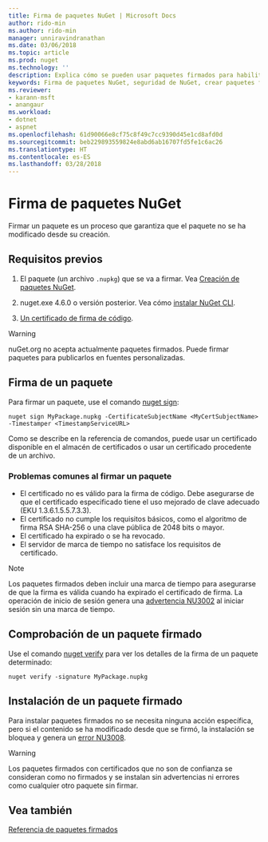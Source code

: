 ```yaml
---
title: Firma de paquetes NuGet | Microsoft Docs
author: rido-min
ms.author: rido-min
manager: unniravindranathan
ms.date: 03/06/2018
ms.topic: article
ms.prod: nuget
ms.technology: ''
description: Explica cómo se pueden usar paquetes firmados para habilitar la comprobación de integridad del contenido.
keywords: Firma de paquetes NuGet, seguridad de NuGet, crear paquetes firmados
ms.reviewer:
- karann-msft
- anangaur
ms.workload:
- dotnet
- aspnet
ms.openlocfilehash: 61d90066e8cf75c8f49c7cc9390d45e1cd8afd0d
ms.sourcegitcommit: beb229893559824e8abd6ab16707fd5fe1c6ac26
ms.translationtype: HT
ms.contentlocale: es-ES
ms.lasthandoff: 03/28/2018
---
```

# <a name="signing-nuget-packages"></a>Firma de paquetes NuGet

Firmar un paquete es un proceso que garantiza que el paquete no se ha modificado desde su creación.

## <a name="prerequisites"></a>Requisitos previos

1. El paquete (un archivo `.nupkg`) que se va a firmar. Vea [Creación de paquetes NuGet](creating-a-package.md).

1. nuget.exe 4.6.0 o versión posterior. Vea cómo [instalar NuGet CLI](../install-nuget-client-tools.md#nugetexe-cli).

1. [Un certificado de firma de código](../reference/signed-packages-reference.md#get-a-code-signing-certificate).

> [!Warning]
> nuGet.org no acepta actualmente paquetes firmados. Puede firmar paquetes para publicarlos en fuentes personalizadas.

## <a name="sign-a-package"></a>Firma de un paquete

Para firmar un paquete, use el comando [nuget sign](../tools/cli-ref-sign.md):

```cli
nuget sign MyPackage.nupkg -CertificateSubjectName <MyCertSubjectName> -Timestamper <TimestampServiceURL>
```

Como se describe en la referencia de comandos, puede usar un certificado disponible en el almacén de certificados o usar un certificado procedente de un archivo.

### <a name="common-problems-when-signing-a-package"></a>Problemas comunes al firmar un paquete

- El certificado no es válido para la firma de código. Debe asegurarse de que el certificado especificado tiene el uso mejorado de clave adecuado (EKU 1.3.6.1.5.5.7.3.3).
- El certificado no cumple los requisitos básicos, como el algoritmo de firma RSA SHA-256 o una clave pública de 2048 bits o mayor.
- El certificado ha expirado o se ha revocado.
- El servidor de marca de tiempo no satisface los requisitos de certificado.

> [!Note]
> Los paquetes firmados deben incluir una marca de tiempo para asegurarse de que la firma es válida cuando ha expirado el certificado de firma. La operación de inicio de sesión genera una [advertencia NU3002](../reference/Errors-and-Warnings.md#nu3002) al iniciar sesión sin una marca de tiempo.

## <a name="verify-a-signed-package"></a>Comprobación de un paquete firmado

Use el comando [nuget verify](../tools/cli-ref-verify.md) para ver los detalles de la firma de un paquete determinado:

```cli
nuget verify -signature MyPackage.nupkg
```

## <a name="install-a-signed-package"></a>Instalación de un paquete firmado

Para instalar paquetes firmados no se necesita ninguna acción específica, pero si el contenido se ha modificado desde que se firmó, la instalación se bloquea y genera un [error NU3008](../reference/Errors-and-Warnings.md#nu3008).

> [!Warning]
> Los paquetes firmados con certificados que no son de confianza se consideran como no firmados y se instalan sin advertencias ni errores como cualquier otro paquete sin firmar.

## <a name="see-also"></a>Vea también

[Referencia de paquetes firmados](../reference/Signed-Packages-Reference.md)
